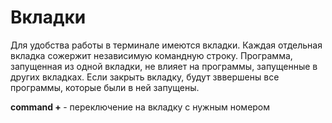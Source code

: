 # Вкладки
Для удобства работы в терминале имеются вкладки. Каждая отдельная вкладка сожержит независимую командную строку. Программа, запущенная из одной вкладки, не влияет на программы, запущенные в других вкладках. Если закрыть вкладку, будут зввершены все программы, которые были в ней запущены.

**command + <tab number>** - переключение на вкладку с нужным номером
